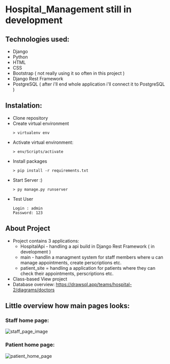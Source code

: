 # Hospital_Management still in development
## Technologies used:
  - Django
  - Python
  - HTML
  - CSS
  - Bootstrap ( not really using it so often in this project )
  - Django Rest Framework
  - PostgreSQL ( after i'll end whole application i'll connect it to PostgreSQL )
## Instalation:
  - Clone repository
  - Create virtual environment
    ```
    > virtualenv env
    ```
  - Activate virtual environment:
    ```
    > env/Scripts/activate
    ```
  - Install packages
    ```
    > pip install -r requirements.txt
    ```
  - Start Server :)
    ```
    > py manage.py runserver
    ```
  - Test User
    ```
    Login : admin
    Password: 123
    ```
## About Project
  - Project contains 3 applications:
      - HospitalApi - handling a api build in Django Rest Framework ( in development )
      - main - handlin a managment system for staff members where u can manage appointments, create perscriptions etc.
      - patient_site = handling a application for patients where they can check their appointments, perscriptions etc.
  - Class-based View project
  - Database overview: https://drawsql.app/teams/hospital-2/diagrams/doctors

## Little overview how main pages looks:
### Staff home page:
![staff_page_image](https://github.com/RadekKusiak71/Hospital_Management/assets/121208184/ddffa579-718b-4707-ad2d-3d3baca0422d)
### Patient home page:
![patient_home_page](https://github.com/RadekKusiak71/Hospital_Management/assets/121208184/713d55b9-2910-47cf-9613-2930ac91976d)

        

